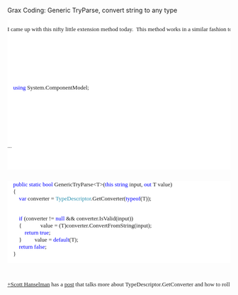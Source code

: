 Grax Coding: Generic TryParse, convert string to any type

<pre style="background-color: white; background-position: initial initial; background-repeat: initial initial; font-family: Consolas; font-size: 13px;"><pre style="background-position: initial initial; background-repeat: initial initial; font-family: Consolas;">I came up with this nifty little extension method today.  This method works in a similar fashion to TryParse but you can pass in any type.  You may want to throw an exception if converter == null, as that means there is no converter available for the specified type.</pre>
<pre style="background-position: initial initial; background-repeat: initial initial; font-family: Consolas;"></pre>
<pre style="background-position: initial initial; background-repeat: initial initial; font-family: Consolas;">&nbsp;&nbsp;&nbsp;&nbsp;<span style="color: blue;">using</span>&nbsp;System.ComponentModel;
</pre>
<pre style="background-position: initial initial; background-repeat: initial initial; font-family: Consolas;"></pre>
<pre style="background-position: initial initial; background-repeat: initial initial; font-family: Consolas;">...</pre>
</pre>
<pre style="background-color: white; background-position: initial initial; background-repeat: initial initial; font-family: Consolas; font-size: 13px;"></pre>
<pre style="background-color: white; background-position: initial initial; background-repeat: initial initial; font-family: Consolas; font-size: 13px;">&nbsp;&nbsp;&nbsp;&nbsp;<span style="color: blue;">public</span>&nbsp;<span style="color: blue;">static</span>&nbsp;<span style="color: blue;">bool</span>&nbsp;GenericTryParse&lt;T&gt;(<span style="color: blue;">this</span>&nbsp;<span style="color: blue;">string</span>&nbsp;input,&nbsp;<span style="color: blue;">out</span>&nbsp;T&nbsp;value)
&nbsp;&nbsp;&nbsp;&nbsp;{
&nbsp;&nbsp;&nbsp;&nbsp;&nbsp;&nbsp;&nbsp;&nbsp;<span style="color: blue;">var</span>&nbsp;converter&nbsp;=&nbsp;<span style="color: #2b91af;">TypeDescriptor</span>.GetConverter(<span style="color: blue;">typeof</span>(T));
 
&nbsp;&nbsp;&nbsp;&nbsp;&nbsp;&nbsp;&nbsp;&nbsp;<span style="color: blue;">if</span>&nbsp;(converter&nbsp;!=&nbsp;<span style="color: blue;">null</span>&nbsp;&amp;&amp;&nbsp;converter.IsValid(input))
&nbsp;&nbsp;&nbsp;&nbsp;&nbsp;&nbsp;&nbsp;&nbsp;{
&nbsp;&nbsp;&nbsp;&nbsp;&nbsp;&nbsp;&nbsp;&nbsp;&nbsp;&nbsp;&nbsp;&nbsp;value&nbsp;=&nbsp;(T)converter.ConvertFromString(input);
&nbsp;&nbsp;&nbsp;&nbsp;&nbsp;&nbsp;&nbsp;&nbsp;&nbsp;&nbsp;&nbsp;&nbsp;<span style="color: blue;">return</span>&nbsp;<span style="color: blue;">true</span>;
&nbsp;&nbsp;&nbsp;&nbsp;&nbsp;&nbsp;&nbsp;&nbsp;}
&nbsp;&nbsp;&nbsp;&nbsp;&nbsp;&nbsp;&nbsp;&nbsp;value&nbsp;=&nbsp;<span style="color: blue;">default</span>(T);
&nbsp;&nbsp;&nbsp;&nbsp;&nbsp;&nbsp;&nbsp;&nbsp;<span style="color: blue;">return</span>&nbsp;<span style="color: blue;">false</span>;
&nbsp;&nbsp;&nbsp;&nbsp;}</pre>
<pre style="background-color: white; background-position: initial initial; background-repeat: initial initial; font-family: Consolas; font-size: 13px;"></pre>
<pre style="background-color: white; background-position: initial initial; background-repeat: initial initial; font-family: Consolas; font-size: 13px;"></pre>
<pre style="background-color: white; background-position: initial initial; background-repeat: initial initial; font-family: Consolas; font-size: 13px;"><a class="g-profile" href="http://plus.google.com/108573066018819777334" target="_blank">+Scott Hanselman</a>&nbsp;has a <a href="http://www.hanselman.com/blog/TypeConvertersTheresNotEnoughTypeDescripterGetConverterInTheWorld.aspx">post</a> that talks more about TypeDescriptor.GetConverter and how to roll your own converters.  Also read the comments on that post for some potential gotchas with using TypeConverters.</pre>
<pre style="background-color: white; background-position: initial initial; background-repeat: initial initial; font-family: Consolas; font-size: 13px;"></pre>
<pre style="background-color: white; background-position: initial initial; background-repeat: initial initial; font-family: Consolas; font-size: 13px;"></pre>
